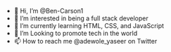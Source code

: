 - 👋 Hi, I’m @Ben-Carson1
- 👀 I’m interested in being a full stack developer
- 🌱 I’m currently learning HTML, CSS, and JavaScript
- 💞️ I’m Looking to promote tech in the world
- 📫 How to reach me @adewole_yaseer on Twitter

<!---
Ben-Carson1/Ben-Carson1 is a ✨ special ✨ repository because its `README.md` (this file) appears on your GitHub profile.
You can click the Preview link to take a look at your changes.
--->
